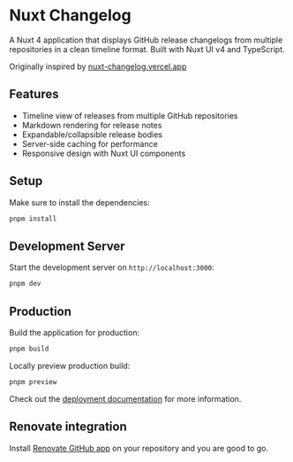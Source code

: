 # Nuxt Changelog

A Nuxt 4 application that displays GitHub release changelogs from multiple repositories in a clean timeline format. Built with Nuxt UI v4 and TypeScript.

Originally inspired by [nuxt-changelog.vercel.app](https://nuxt-changelog.vercel.app/)

## Features

- Timeline view of releases from multiple GitHub repositories
- Markdown rendering for release notes
- Expandable/collapsible release bodies
- Server-side caching for performance
- Responsive design with Nuxt UI components


## Setup

Make sure to install the dependencies:

```bash
pnpm install
```

## Development Server

Start the development server on `http://localhost:3000`:

```bash
pnpm dev
```

## Production

Build the application for production:

```bash
pnpm build
```

Locally preview production build:

```bash
pnpm preview
```

Check out the [deployment documentation](https://nuxt.com/docs/getting-started/deployment) for more information.

## Renovate integration

Install [Renovate GitHub app](https://github.com/apps/renovate/installations/select_target) on your repository and you are good to go.
